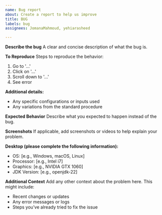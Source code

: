 ```yaml
---
name: Bug report
about: Create a report to help us improve
title: BUG
labels: bug
assignees: JomanaMahmoud, yehiarasheed

---
```


**Describe the bug**
A clear and concise description of what the bug is.

**To Reproduce**
Steps to reproduce the behavior:
1. Go to '...'
2. Click on '...'
3. Scroll down to '...'
4. See error

**Additional details:**
- Any specific configurations or inputs used
- Any variations from the standard procedure

**Expected Behavior**
Describe what you expected to happen instead of the bug.

**Screenshots**
If applicable, add screenshots or videos to help explain your problem.

**Desktop (please complete the following information):**
- OS: [e.g., Windows, macOS, Linux]
- Processor: [e.g., Intel i7]
- Graphics: [e.g., NVIDIA GTX 1060]
- JDK Version: [e.g., openjdk-22]

**Additional Context**
Add any other context about the problem here. This might include:
- Recent changes or updates
- Any error messages or logs
- Steps you’ve already tried to fix the issue
